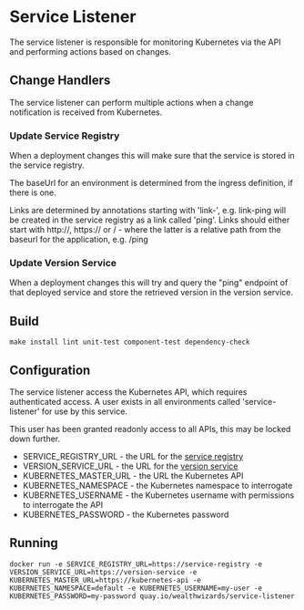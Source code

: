 # Service Listener

The service listener is responsible for monitoring Kubernetes via the API and performing actions based on changes.

## Change Handlers

The service listener can perform multiple actions when a change notification is received from Kubernetes.

### Update Service Registry

When a deployment changes this will make sure that the service is stored in the service registry.

The baseUrl for an environment is determined from the ingress definition, if there is one.

Links are determined by annotations starting with 'link-', e.g. link-ping will be created in the service registry as a
link called 'ping'. Links should either start with http://, https:// or / - where the latter is a relative path from the
baseurl for the application, e.g. /ping

### Update Version Service

When a deployment changes this will try and query the "ping" endpoint of that deployed service and store the retrieved
version in the version service.

## Build

```
make install lint unit-test component-test dependency-check
```

## Configuration

The service listener access the Kubernetes API, which requires authenticated access. A user exists in all environments
called 'service-listener' for use by this service.

This user has been granted readonly access to all APIs, this may be locked down further.

* SERVICE_REGISTRY_URL - the URL for the [service registry](https://github.com/WealthWizardsEngineering/service-registry)
* VERSION_SERVICE_URL - the URL for the [version service](https://github.com/WealthWizardsEngineering/version-service)
* KUBERNETES_MASTER_URL - the URL the Kubernetes API
* KUBERNETES_NAMESPACE - the Kubernetes namespace to interrogate
* KUBERNETES_USERNAME - the Kubernetes username with permissions to interrogate the API
* KUBERNETES_PASSWORD - the Kubernetes password

## Running

```
docker run -e SERVICE_REGISTRY_URL=https://service-registry -e VERSION_SERVICE_URL=https://version-service -e KUBERNETES_MASTER_URL=https://kubernetes-api -e KUBERNETES_NAMESPACE=default -e KUBERNETES_USERNAME=my-user -e KUBERNETES_PASSWORD=my-password quay.io/wealthwizards/service-listener
```
